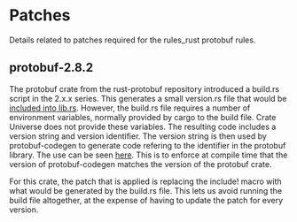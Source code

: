 # Patches

Details related to patches required for the rules_rust protobuf rules.

## protobuf-2.8.2

The protobuf crate from the rust-protobuf repository introduced a build.rs
script in the 2.x.x series. This generates a small version.rs file that would be
[included into lib.rs](https://github.com/stepancheg/rust-protobuf/blob/v2.8/protobuf/src/lib.rs#L122).
However, the build.rs file requires a number of environment variables, normally
provided by cargo to the build file. Crate Universe does not provide these
variables. The resulting code includes a version string and version identifier.
The version string is then used by protobuf-codegen to generate code refering to
the identifier in the protobuf library. The use can be seen
[here](https://github.com/stepancheg/rust-protobuf/blob/v2.8/protobuf-codegen/src/lib.rs#L160).
This is to enforce at compile time that the version of protobuf-codegen matches
the version of the protobuf crate.

For this crate, the patch that is applied is replacing the include! macro with
what would be generated by the build.rs file. This lets us avoid running the
build file altogether, at the expense of having to update the patch for every
version.

